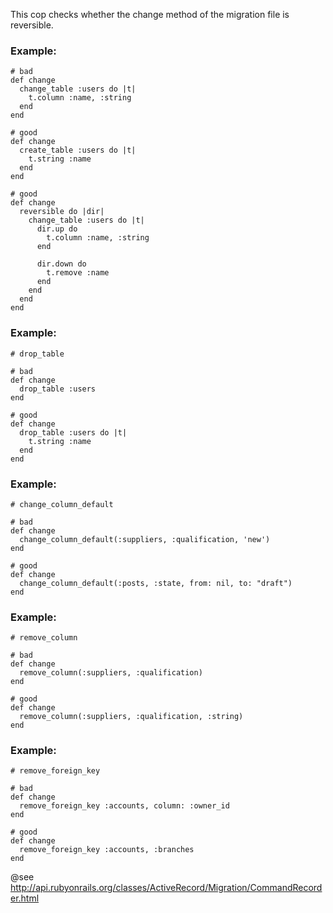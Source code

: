 This cop checks whether the change method of the migration file is
reversible.

### Example:
    # bad
    def change
      change_table :users do |t|
        t.column :name, :string
      end
    end

    # good
    def change
      create_table :users do |t|
        t.string :name
      end
    end

    # good
    def change
      reversible do |dir|
        change_table :users do |t|
          dir.up do
            t.column :name, :string
          end

          dir.down do
            t.remove :name
          end
        end
      end
    end

### Example:
    # drop_table

    # bad
    def change
      drop_table :users
    end

    # good
    def change
      drop_table :users do |t|
        t.string :name
      end
    end

### Example:
    # change_column_default

    # bad
    def change
      change_column_default(:suppliers, :qualification, 'new')
    end

    # good
    def change
      change_column_default(:posts, :state, from: nil, to: "draft")
    end

### Example:
    # remove_column

    # bad
    def change
      remove_column(:suppliers, :qualification)
    end

    # good
    def change
      remove_column(:suppliers, :qualification, :string)
    end

### Example:
    # remove_foreign_key

    # bad
    def change
      remove_foreign_key :accounts, column: :owner_id
    end

    # good
    def change
      remove_foreign_key :accounts, :branches
    end

@see http://api.rubyonrails.org/classes/ActiveRecord/Migration/CommandRecorder.html